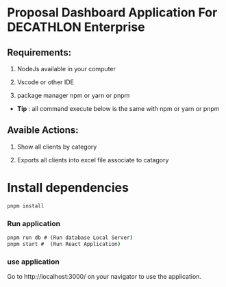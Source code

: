 # Proposal Dashboard Application For DECATHLON Enterprise

## Requirements:

1. NodeJs available in your computer

2. Vscode or other IDE

3. package manager npm or yarn or pnpm

- **Tip** : all command execute below is the same with npm or yarn or pnpm

## Avaible Actions:

1. Show all clients by category

2. Exports all clients into excel file associate to catagory

# Install dependencies

```cmd
pnpm install
```

### Run application

```cmd
pnpm run db # (Run database Local Server)
pnpm start #  (Run React Application)
```

### use application

Go to http://localhost:3000/ on your navigator to use the application.
